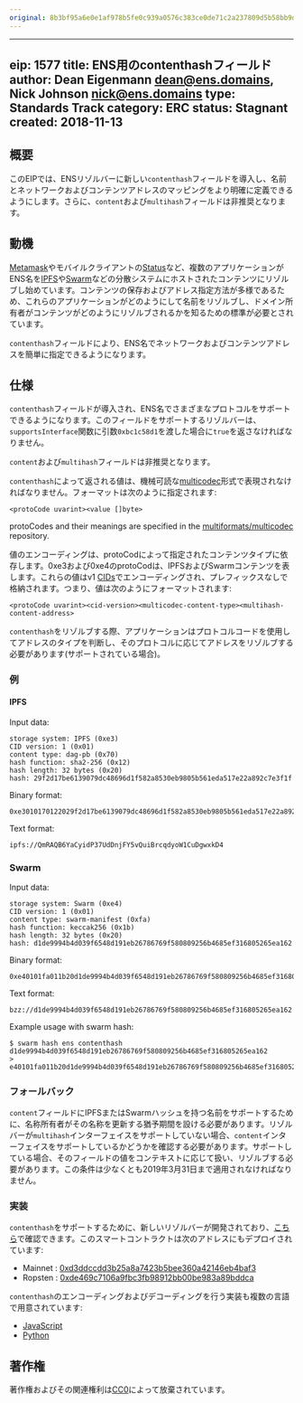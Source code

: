 ```yaml
---
original: 8b3bf95a6e0e1af978b5fe0c939a0576c383ce0de71c2a237809d5b58bb9d1f2
---
```


---
eip: 1577
title: ENS用のcontenthashフィールド
author: Dean Eigenmann <dean@ens.domains>, Nick Johnson <nick@ens.domains>
type: Standards Track
category: ERC
status: Stagnant
created: 2018-11-13
---

## 概要

このEIPでは、ENSリゾルバーに新しい`contenthash`フィールドを導入し、名前とネットワークおよびコンテンツアドレスのマッピングをより明確に定義できるようにします。さらに、`content`および`multihash`フィールドは非推奨となります。

## 動機

[Metamask](https://metamask.io/)やモバイルクライアントの[Status](https://status.im)など、複数のアプリケーションがENS名を[IPFS](https://ipfs.io/)や[Swarm](https://swarm-guide.readthedocs.io)などの分散システムにホストされたコンテンツにリゾルブし始めています。コンテンツの保存およびアドレス指定方法が多様であるため、これらのアプリケーションがどのようにして名前をリゾルブし、ドメイン所有者がコンテンツがどのようにリゾルブされるかを知るための標準が必要とされています。

`contenthash`フィールドにより、ENS名でネットワークおよびコンテンツアドレスを簡単に指定できるようになります。

## 仕様

`contenthash`フィールドが導入され、ENS名でさまざまなプロトコルをサポートできるようになります。このフィールドをサポートするリゾルバーは、`supportsInterface`関数に引数`0xbc1c58d1`を渡した場合に`true`を返さなければなりません。

`content`および`multihash`フィールドは非推奨となります。

`contenthash`によって返される値は、機械可読な[multicodec](https://github.com/multiformats/multicodec)形式で表現されなければなりません。フォーマットは次のように指定されます:

```
<protoCode uvarint><value []byte>
```

protoCodes and their meanings are specified in the [multiformats/multicodec](https://github.com/multiformats/multicodec) repository.

値のエンコーディングは、protoCodによって指定されたコンテンツタイプに依存します。0xe3および0xe4のprotoCodは、IPFSおよびSwarmコンテンツを表します。これらの値はv1 [CIDs](https://github.com/multiformats/cid)でエンコーディングされ、プレフィックスなしで格納されます。つまり、値は次のようにフォーマットされます:

```
<protoCode uvarint><cid-version><multicodec-content-type><multihash-content-address>
```

`contenthash`をリゾルブする際、アプリケーションはプロトコルコードを使用してアドレスのタイプを判断し、そのプロトコルに応じてアドレスをリゾルブする必要があります(サポートされている場合)。

### 例

#### IPFS

Input data:

```
storage system: IPFS (0xe3)
CID version: 1 (0x01)
content type: dag-pb (0x70)
hash function: sha2-256 (0x12)
hash length: 32 bytes (0x20)
hash: 29f2d17be6139079dc48696d1f582a8530eb9805b561eda517e22a892c7e3f1f
```

Binary format:

```
0xe3010170122029f2d17be6139079dc48696d1f582a8530eb9805b561eda517e22a892c7e3f1f
```

Text format:

```
ipfs://QmRAQB6YaCyidP37UdDnjFY5vQuiBrcqdyoW1CuDgwxkD4
```

### Swarm

Input data:

```
storage system: Swarm (0xe4)
CID version: 1 (0x01)
content type: swarm-manifest (0xfa)
hash function: keccak256 (0x1b)
hash length: 32 bytes (0x20)
hash: d1de9994b4d039f6548d191eb26786769f580809256b4685ef316805265ea162
```

Binary format:
```
0xe40101fa011b20d1de9994b4d039f6548d191eb26786769f580809256b4685ef316805265ea162
```

Text format:
```
bzz://d1de9994b4d039f6548d191eb26786769f580809256b4685ef316805265ea162
```

Example usage with swarm hash:
```
$ swarm hash ens contenthash d1de9994b4d039f6548d191eb26786769f580809256b4685ef316805265ea162                                 
> e40101fa011b20d1de9994b4d039f6548d191eb26786769f580809256b4685ef316805265ea162
```

### フォールバック

`content`フィールドにIPFSまたはSwarmハッシュを持つ名前をサポートするために、名称所有者がその名称を更新する猶予期間を設ける必要があります。リゾルバーが`multihash`インターフェイスをサポートしていない場合、`content`インターフェイスをサポートしているかどうかを確認する必要があります。サポートしている場合、そのフィールドの値をコンテキストに応じて扱い、リゾルブする必要があります。この条件は少なくとも2019年3月31日まで適用されなければなりません。

### 実装

`contenthash`をサポートするために、新しいリゾルバーが開発されており、[こちら](https://github.com/ensdomains/resolvers/blob/master/contracts/PublicResolver.sol)で確認できます。このスマートコントラクトは次のアドレスにもデプロイされています:

* Mainnet : [0xd3ddccdd3b25a8a7423b5bee360a42146eb4baf3](https://etherscan.io/address/0xd3ddccdd3b25a8a7423b5bee360a42146eb4baf3)
* Ropsten : [0xde469c7106a9fbc3fb98912bb00be983a89bddca](https://ropsten.etherscan.io/address/0xde469c7106a9fbc3fb98912bb00be983a89bddca)

`contenthash`のエンコーディングおよびデコーディングを行う実装も複数の言語で用意されています:

* [JavaScript](https://github.com/pldespaigne/content-hash)
* [Python](https://github.com/filips123/ContentHashPy)

## 著作権
著作権およびその関連権利は[CC0](../LICENSE.md)によって放棄されています。